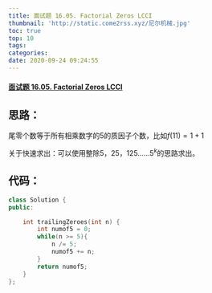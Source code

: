 ```yaml
---
title: 面试题 16.05. Factorial Zeros LCCI
thumbnail: 'http://static.come2rss.xyz/尼尔机械.jpg'
toc: true
top: 10
tags:
categories:
date: 2020-09-24 09:24:55
---
```


#### [面试题 16.05. Factorial Zeros LCCI](https://leetcode-cn.com/problems/factorial-zeros-lcci/)

<!-- more -->

## 思路：

尾零个数等于所有相乘数字的5的质因子个数，比如$f(11)= 1 + 1$

关于快速求出：可以使用整除5，25，125……$5^k$的思路求出。

## 代码：

```c++
class Solution {
public:

    int trailingZeroes(int n) {
        int numof5 = 0;
        while(n >= 5){
            n /= 5;
            numof5 += n;
        }
        return numof5;
    }
};
```

